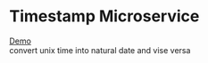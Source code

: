 # Timestamp Microservice 
<a href="https://ffc-timestamp-microservice.herokuapp.com/" target="_blank">Demo</a><br>
convert unix time into natural date and vise versa
